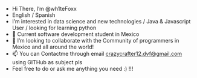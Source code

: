- Hi There, I’m @wh1teFoxx
- English / Spanish
- I’m interested in data science and new technologies / Java & Javascript User / looking for learning python 
- 🌱 Current software development student in Mexico
- 💞️ I’m looking to collaborate with the Community of programmers in Mexico and all around the world!
- 📫 You can Contactme through email crazycrafter12.dvf@gmail.com using GITHub as subject pls
- Feel free to do or ask me anything you need :) !!!

<!---
wh1teFoxx/wh1teFoxx is a ✨ special ✨ repository because its `README.md` (this file) appears on your GitHub profile.
You can click the Preview link to take a look at your changes.
--->
